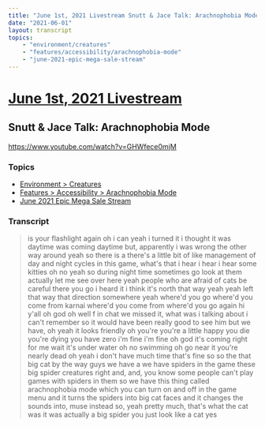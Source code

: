 ```yaml
---
title: "June 1st, 2021 Livestream Snutt & Jace Talk: Arachnophobia Mode"
date: "2021-06-01"
layout: transcript
topics:
    - "environment/creatures"
    - "features/accessibility/arachnophobia-mode"
    - "june-2021-epic-mega-sale-stream"
---
```

# [June 1st, 2021 Livestream](../2021-06-01.md)
## Snutt & Jace Talk: Arachnophobia Mode
https://www.youtube.com/watch?v=GHWfece0mjM

### Topics
* [Environment > Creatures](../topics/environment/creatures.md)
* [Features > Accessibility > Arachnophobia Mode](../topics/features/accessibility/arachnophobia-mode.md)
* [June 2021 Epic Mega Sale Stream](../topics/june-2021-epic-mega-sale-stream.md)

### Transcript

> is your flashlight again oh i can yeah i turned it i thought it was daytime was coming daytime but, apparently i was wrong the other way around yeah so there is a there's a little bit of like management of day and night cycles in this game, what's that i hear i hear i hear some kitties oh no yeah so during night time sometimes go look at them actually let me see over here yeah people who are afraid of cats be careful there you go i heard it i think it's north that way yeah yeah left that way that direction somewhere yeah where'd you go where'd you come from karnai where'd you come from where'd you go again hi y'all oh god oh well f in chat we missed it, what was i talking about i can't remember so it would have been really good to see him but we have, oh yeah it looks friendly oh you're you're a little happy you die you're dying you have zero i'm fine i'm fine oh god it's coming right for me wait it's under water oh no swimming oh go near it you're nearly dead oh yeah i don't have much time that's fine so so the that big cat by the way guys we have a we have spiders in the game these big spider creatures right and, and, you know some people can't play games with spiders in them so we have this thing called arachnophobia mode which you can turn on and off in the game menu and it turns the spiders into big cat faces and it changes the sounds into, muse instead so, yeah pretty much, that's what the cat was it was actually a big spider you just look like a cat yes
